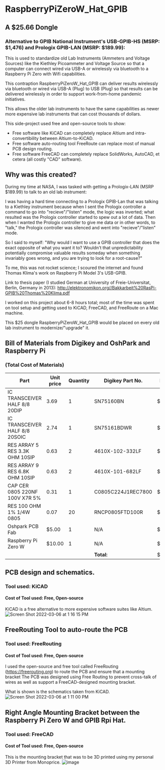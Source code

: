 # RaspberryPiZeroW_Hat_GPIB
## A $25.66 Dongle 
### Alternative to GPIB National Instrument's USB-GPIB-HS (MSRP: $1,476) and Prologix GPIB-LAN (MSRP: $189.99): 
This is used to standardize old Lab Instruments (Ammeters and Voltage Sources) like the Kiethley Picoammeter and Voltage Source so that a computer can connect wired via USB-A or wirelessly via bluetooth to a Raspberry Pi Zero with Wifi capabilities. 

This contraption RaspberryPiZeroW_Hat_GPIB can deliver results wirelessly via bluetooth or wired via USB-A (Plug) to USB (Plug) so that results can be delivered wirelessly in order to support work-from-home pandemic initiatives. 

This allows the older lab instruments to have the same capabilities as newer more expensive lab instruments that can cost thousands of dollars. 

This side-project used free and open-source tools to show: 
- Free software like KiCAD can completely replace Altium and intra-convertibility between Altium-to-KiCAD. 
- Free software auto-routing tool FreeRoute can replace most of manual PCB design routing. 
- Free software FreeCAD can completely replace SolidWorks, AutoCAD, et cetera (all costly "CAD" software). 

## Why was this created? 
During my time at NASA, I was tasked with getting a Prologix-LAN (MSRP $189.99) to talk to an old lab instrument: 

I was having a hard time connecting to a Prologix GPIB-Lan that was talking to a Kiethley instrument because when I sent the Prologix controller a command to go into "recieve"/"listen" mode, the logic was inverted; what resulted was the Prologix controller started to spew out a lot of data. Then when I wanted the Prologix controller to give me data or in other words, to "talk," the Prologix controller was silenced and went into "recieve"/"listen" mode. 

So I said to myself: "Why would I want to use a GPIB controller that does the exact opposite of what you want it to? Wouldn't that unpredictability potentially compromise valuable results someday when something invariably goes wrong, and you are trying to look for a root-cause?"

To me, this was not rocket science; I scoured the internet and found Thomas Klima's work on Raspberry Pi Model 3's USB-GPIB. 

Link to thesis paper (I studied German at University of Freie-Universitat, Berlin, Germany in 2013): http://elektronomikon.org//Bakkarbeit%20RasPi-GPIB%20Thomas%20Klima.pdf

I worked on this project about 6-8 hours total; most of the time was spent on tool setup and getting used to KiCAD, FreeCAD, and FreeRoute on a Mac machine.

This $25 dongle RaspberryPiZeroW_Hat_GPIB would be placed on every old lab instrument to modernize/"upgrade" it. 

## Bill of Materials from Digikey and OshPark and Raspberry Pi 
### (Total Cost of Materials)
| Part                               | Unit price  | Quantity | Digikey Part No.    | Price    |
| ---------------------------------- | ----------- | -------- | ------------------- | -------- |
| IC TRANSCEIVER HALF 8/8 20DIP      | 3.69        | 1        | SN75160BN           | $3.69    |
| IC TRANSCEIVER HALF 8/8 20SOIC     | 2.74        | 1        | SN75161BDWR         | $2.74    |
| RES ARRAY 5 RES 3.3K OHM 10SIP     | 0.63        | 2        | 4610X-102-332LF     | $1.26    |
| RES ARRAY 9 RES 6.8K OHM 10SIP     | 0.63        | 2        | 4610X-101-682LF     | $1.26    |
| CAP CER 0805 220NF 100V X7R 5%     | 0.31        | 1        | C0805C224J1REC7800  | $0.31    |
| RES 100 OHM 1% 1/4W 0805           | 0.07        | 20       | RNCP0805FTD100R     | $1.40    |
| Oshpark PCB Fab                    | $5.00       | 1        | N/A                 | $5.00    |
| Raspberry Pi   Zero W              | $10.00      | 1        | N/A                 | $10.00   |
|                                    |             |          | **Total:**          | $25.66   |

## PCB design and schematics. 
### Tool used: KiCAD
#### Cost of Tool used: Free, Open-source
KiCAD is a free alternative to more expensive software suites like Altium. 
![Screen Shot 2022-03-06 at 1 16 15 PM](https://user-images.githubusercontent.com/33333047/156943624-be5df4e3-5151-464e-b0a2-2ec082021ff7.png)

## FreeRouting Tool to auto-route the PCB
### Tool used: FreeRouting
#### Cost of Tool used: Free, Open-source
I used the open-source and free tool called FreeRouting (https://freerouting.org) to route the PCB and ensure that a mounting bracket 
The PCB was designed using Free Routing to prevent cross-talk of wires as well as support a FreeCAD-designed mounting bracket. 

What is shown is the schematics taken from KiCAD. 
![Screen Shot 2022-03-06 at 1 11 00 PM](https://user-images.githubusercontent.com/33333047/156940672-710920b7-4bf7-457b-bb29-0b7c213f05d1.png)

## Right Angle Mounting Bracket between the Raspberry Pi Zero W and GPIB Rpi Hat. 
### Tool used: FreeCAD
#### Cost of Tool used: Free, Open-source
This is the mounting bracket that was to be 3D printed using my personal 3D Printer from Monoprice. 
![image](https://user-images.githubusercontent.com/33333047/156943819-1d9079e8-981c-4ec2-b3c8-1b3783266e13.png)




